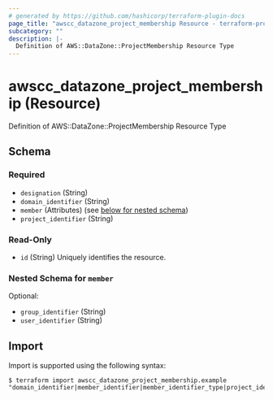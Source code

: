 ```yaml
---
# generated by https://github.com/hashicorp/terraform-plugin-docs
page_title: "awscc_datazone_project_membership Resource - terraform-provider-awscc"
subcategory: ""
description: |-
  Definition of AWS::DataZone::ProjectMembership Resource Type
---
```


# awscc_datazone_project_membership (Resource)

Definition of AWS::DataZone::ProjectMembership Resource Type



<!-- schema generated by tfplugindocs -->
## Schema

### Required

- `designation` (String)
- `domain_identifier` (String)
- `member` (Attributes) (see [below for nested schema](#nestedatt--member))
- `project_identifier` (String)

### Read-Only

- `id` (String) Uniquely identifies the resource.

<a id="nestedatt--member"></a>
### Nested Schema for `member`

Optional:

- `group_identifier` (String)
- `user_identifier` (String)

## Import

Import is supported using the following syntax:

```shell
$ terraform import awscc_datazone_project_membership.example "domain_identifier|member_identifier|member_identifier_type|project_identifier"
```
